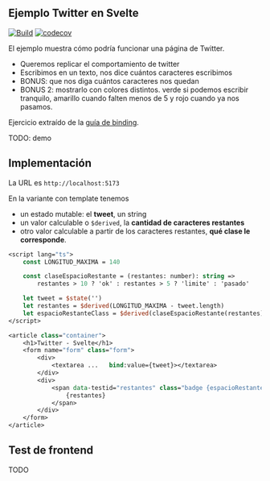 ## Ejemplo Twitter en Svelte

[![Build](https://github.com/uqbar-project/eg-twitter-svelte/actions/workflows/build.yml/badge.svg)](https://github.com/uqbar-project/eg-twitter-svelte/actions/workflows/build.yml) [![codecov](https://codecov.io/gh/uqbar-project/eg-twitter-svelte/graph/badge.svg?token=ZSSgf3k2KI)](https://codecov.io/gh/uqbar-project/eg-twitter-svelte)

El ejemplo muestra cómo podría funcionar una página de Twitter.

- Queremos replicar el comportamiento de twitter
- Escribimos en un texto, nos dice cuántos caracteres escribimos
- BONUS: que nos diga cuántos caracteres nos quedan
- BONUS 2: mostrarlo con colores distintos. verde si podemos escribir tranquilo, amarillo cuando falten menos de 5 y rojo cuando ya nos pasamos.

Ejercicio extraído de la [guía de binding](https://algo3.uqbar-project.org/gua-prctica-de-ejercicios/ejercicios-binding).

TODO: demo

## Implementación

La URL es `http://localhost:5173`

En la variante con template tenemos

- un estado mutable: el **tweet**, un string
- un valor calculable o `$derived`, la **cantidad de caracteres restantes**
- otro valor calculable a partir de los caracteres restantes, **qué clase le corresponde**.

```sv
<script lang="ts">
	const LONGITUD_MAXIMA = 140

	const claseEspacioRestante = (restantes: number): string =>
		restantes > 10 ? 'ok' : restantes > 5 ? 'limite' : 'pasado'

	let tweet = $state('')
	let restantes = $derived(LONGITUD_MAXIMA - tweet.length)
	let espacioRestanteClass = $derived(claseEspacioRestante(restantes))
</script>

<article class="container">
	<h1>Twitter - Svelte</h1>
	<form name="form" class="form">
		<div>
			<textarea ...	bind:value={tweet}></textarea>
		</div>
		<div>
			<span data-testid="restantes" class="badge {espacioRestanteClass}">
				{restantes}
			</span>
		</div>
	</form>
</article>
```

## Test de frontend

TODO
